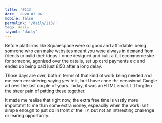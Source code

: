 ```yaml
---
title: '#113'
date: '2020-07-06'
mobile: false
permalink: '/daily/113/'
tags: daily
layout: 'daily'
---
```


Before platforms like Squarespace were so good and affordable, being someone who can make websites meant you were always in demand from friends to build their ideas. I once designed and built a full ecommerce site for someone, agonised over the details, set up card payments etc and ended up being paid just £150 after a long delay.

Those days are over, both in terms of that kind of work being needed and me even considering saying yes to it, but I have done the occasional Google ad over the last couple of years. Today, it was an HTML email. I'd forgtten the sheer pain of putting these together.

It made me realise that right now, the extra free time is vastly more importatnt to me than some extra money, espeacilly when the work isn't simple enough to just do in front of the TV, but not an interesting challenge or learing opportunity.
